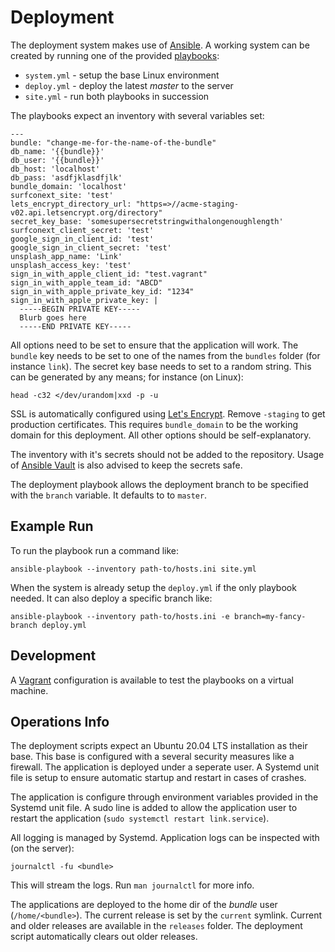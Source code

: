 # Deployment

The deployment system makes use of
[Ansible](https://docs.ansible.com/ansible/latest/installation_guide/intro_installation.html).
A working system can be created by running one of the provided
[playbooks](https://docs.ansible.com/ansible/latest/user_guide/playbooks.html):

- `system.yml` - setup the base Linux environment
- `deploy.yml` - deploy the latest *master* to the server
- `site.yml` - run both playbooks in succession

The playbooks expect an inventory with several variables set:

	---
	bundle: "change-me-for-the-name-of-the-bundle"
	db_name: '{{bundle}}'
	db_user: '{{bundle}}'
	db_host: 'localhost'
	db_pass: 'asdfjklasdfjlk'
	bundle_domain: 'localhost'
	surfconext_site: 'test'
	lets_encrypt_directory_url: "https=>//acme-staging-v02.api.letsencrypt.org/directory"
	secret_key_base: 'somesupersecretstringwithalongenoughlength'
	surfconext_client_secret: 'test'
	google_sign_in_client_id: 'test'
	google_sign_in_client_secret: 'test'
	unsplash_app_name: 'Link'
	unsplash_access_key: 'test'
	sign_in_with_apple_client_id: "test.vagrant"
	sign_in_with_apple_team_id: "ABCD"
	sign_in_with_apple_private_key_id: "1234"
	sign_in_with_apple_private_key: |
	  -----BEGIN PRIVATE KEY-----
	  Blurb goes here
	  -----END PRIVATE KEY-----

All options need to be set to ensure that the application will work. The
`bundle` key needs to be set to one of the names from the `bundles` folder (for
instance `link`). The secret key base needs to set to a random string. This can
be generated by any means; for instance (on Linux):

	head -c32 </dev/urandom|xxd -p -u

SSL is automatically configured using [Let's
Encrypt](https://letsencrypt.org/). Remove `-staging` to get production
certificates. This requires `bundle_domain` to be the working domain
for this deployment. All other options should be self-explanatory.

The inventory with it's secrets should not be added to the repository. Usage of
[Ansible Vault](https://docs.ansible.com/ansible/latest/user_guide/vault.html)
is also advised to keep the secrets safe.

The deployment playbook allows the deployment branch to be specified with the
`branch` variable. It defaults to to `master`.

## Example Run

To run the playbook run a command like:

	ansible-playbook --inventory path-to/hosts.ini site.yml

When the system is already setup the `deploy.yml` if the only playbook needed.
It can also deploy a specific branch like:

	ansible-playbook --inventory path-to/hosts.ini -e branch=my-fancy-branch deploy.yml

## Development

A [Vagrant](https://www.vagrantup.com) configuration is available to test the
playbooks on a virtual machine.

## Operations Info

The deployment scripts expect an Ubuntu 20.04 LTS installation as their base.
This base is configured with a several security measures like a firewall. The
application is deployed under a seperate user. A Systemd unit file is setup to
ensure automatic startup and restart in cases of crashes.

The application is configure through environment variables provided in the
Systemd unit file. A sudo line is added to allow the application user to
restart the application (`sudo systemctl restart link.service`).

All logging is managed by Systemd. Application logs can be inspected with (on
the server):

	journalctl -fu <bundle>

This will stream the logs. Run `man journalctl` for more info.

The applications are deployed to the home dir of the *bundle* user
(`/home/<bundle>`). The current release is set by the `current` symlink.
Current and older releases are available in the `releases` folder. The
deployment script automatically clears out older releases.
